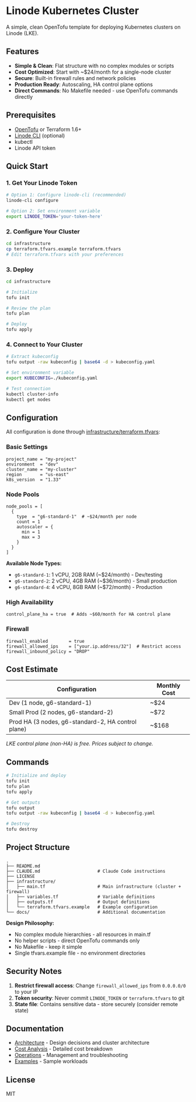 # Linode Kubernetes Cluster

A simple, clean OpenTofu template for deploying Kubernetes clusters on Linode (LKE).

## Features

- **Simple & Clean**: Flat structure with no complex modules or scripts
- **Cost Optimized**: Start with ~$24/month for a single-node cluster
- **Secure**: Built-in firewall rules and network policies
- **Production Ready**: Autoscaling, HA control plane options
- **Direct Commands**: No Makefile needed - use OpenTofu commands directly

## Prerequisites

- [OpenTofu](https://opentofu.org/) or Terraform 1.6+
- [Linode CLI](https://www.linode.com/docs/products/tools/cli/get-started/) (optional)
- kubectl
- Linode API token

## Quick Start

### 1. Get Your Linode Token

```bash
# Option 1: Configure linode-cli (recommended)
linode-cli configure

# Option 2: Set environment variable
export LINODE_TOKEN='your-token-here'
```

### 2. Configure Your Cluster

```bash
cd infrastructure
cp terraform.tfvars.example terraform.tfvars
# Edit terraform.tfvars with your preferences
```

### 3. Deploy

```bash
cd infrastructure

# Initialize
tofu init

# Review the plan
tofu plan

# Deploy
tofu apply
```

### 4. Connect to Your Cluster

```bash
# Extract kubeconfig
tofu output -raw kubeconfig | base64 -d > kubeconfig.yaml

# Set environment variable
export KUBECONFIG=./kubeconfig.yaml

# Test connection
kubectl cluster-info
kubectl get nodes
```

## Configuration

All configuration is done through [infrastructure/terraform.tfvars](infrastructure/terraform.tfvars.example):

### Basic Settings

```hcl
project_name = "my-project"
environment  = "dev"
cluster_name = "my-cluster"
region       = "us-east"
k8s_version  = "1.33"
```

### Node Pools

```hcl
node_pools = [
  {
    type  = "g6-standard-1"  # ~$24/month per node
    count = 1
    autoscaler = {
      min = 1
      max = 3
    }
  }
]
```

**Available Node Types:**
- `g6-standard-1`: 1 vCPU, 2GB RAM (~$24/month) - Dev/testing
- `g6-standard-2`: 2 vCPU, 4GB RAM (~$36/month) - Small production
- `g6-standard-4`: 4 vCPU, 8GB RAM (~$72/month) - Production

### High Availability

```hcl
control_plane_ha = true  # Adds ~$60/month for HA control plane
```

### Firewall

```hcl
firewall_enabled        = true
firewall_allowed_ips    = ["your.ip.address/32"]  # Restrict access
firewall_inbound_policy = "DROP"
```

## Cost Estimate

| Configuration | Monthly Cost |
|--------------|--------------|
| Dev (1 node, g6-standard-1) | ~$24 |
| Small Prod (2 nodes, g6-standard-2) | ~$72 |
| Prod HA (3 nodes, g6-standard-2, HA control plane) | ~$168 |

*LKE control plane (non-HA) is free. Prices subject to change.*

## Commands

```bash
# Initialize and deploy
tofu init
tofu plan
tofu apply

# Get outputs
tofu output
tofu output -raw kubeconfig | base64 -d > kubeconfig.yaml

# Destroy
tofu destroy
```

## Project Structure

```
.
├── README.md
├── CLAUDE.md                      # Claude Code instructions
├── LICENSE
├── infrastructure/
│   ├── main.tf                    # Main infrastructure (cluster + firewall)
│   ├── variables.tf               # Variable definitions
│   ├── outputs.tf                 # Output definitions
│   └── terraform.tfvars.example   # Example configuration
└── docs/                          # Additional documentation
```

**Design Philosophy:**
- No complex module hierarchies - all resources in main.tf
- No helper scripts - direct OpenTofu commands only
- No Makefile - keep it simple
- Single tfvars.example file - no environment directories

## Security Notes

1. **Restrict firewall access**: Change `firewall_allowed_ips` from `0.0.0.0/0` to your IP
2. **Token security**: Never commit `LINODE_TOKEN` or `terraform.tfvars` to git
3. **State file**: Contains sensitive data - store securely (consider remote state)

## Documentation

- [Architecture](docs/architecture/) - Design decisions and cluster architecture
- [Cost Analysis](docs/cost/) - Detailed cost breakdown
- [Operations](docs/runbooks/) - Management and troubleshooting
- [Examples](docs/examples/) - Sample workloads

## License

MIT
